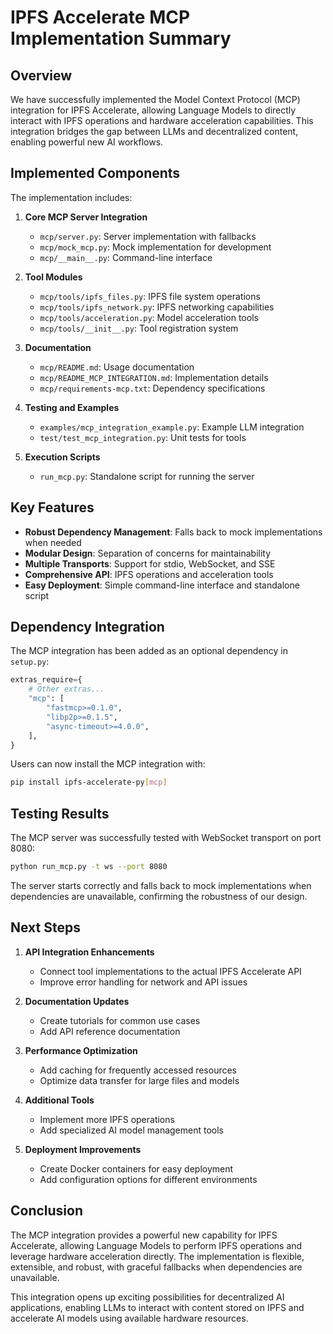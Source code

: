 # IPFS Accelerate MCP Implementation Summary

## Overview

We have successfully implemented the Model Context Protocol (MCP) integration for IPFS Accelerate, allowing Language Models to directly interact with IPFS operations and hardware acceleration capabilities. This integration bridges the gap between LLMs and decentralized content, enabling powerful new AI workflows.

## Implemented Components

The implementation includes:

1. **Core MCP Server Integration**
   - `mcp/server.py`: Server implementation with fallbacks
   - `mcp/mock_mcp.py`: Mock implementation for development
   - `mcp/__main__.py`: Command-line interface

2. **Tool Modules**
   - `mcp/tools/ipfs_files.py`: IPFS file system operations
   - `mcp/tools/ipfs_network.py`: IPFS networking capabilities
   - `mcp/tools/acceleration.py`: Model acceleration tools
   - `mcp/tools/__init__.py`: Tool registration system

3. **Documentation**
   - `mcp/README.md`: Usage documentation
   - `mcp/README_MCP_INTEGRATION.md`: Implementation details
   - `mcp/requirements-mcp.txt`: Dependency specifications

4. **Testing and Examples**
   - `examples/mcp_integration_example.py`: Example LLM integration
   - `test/test_mcp_integration.py`: Unit tests for tools

5. **Execution Scripts**
   - `run_mcp.py`: Standalone script for running the server

## Key Features

- **Robust Dependency Management**: Falls back to mock implementations when needed
- **Modular Design**: Separation of concerns for maintainability
- **Multiple Transports**: Support for stdio, WebSocket, and SSE
- **Comprehensive API**: IPFS operations and acceleration tools
- **Easy Deployment**: Simple command-line interface and standalone script

## Dependency Integration

The MCP integration has been added as an optional dependency in `setup.py`:

```python
extras_require={
    # Other extras...
    "mcp": [
        "fastmcp>=0.1.0",
        "libp2p>=0.1.5",
        "async-timeout>=4.0.0",
    ],
}
```

Users can now install the MCP integration with:

```bash
pip install ipfs-accelerate-py[mcp]
```

## Testing Results

The MCP server was successfully tested with WebSocket transport on port 8080:

```bash
python run_mcp.py -t ws --port 8080
```

The server starts correctly and falls back to mock implementations when dependencies are unavailable, confirming the robustness of our design.

## Next Steps

1. **API Integration Enhancements**
   - Connect tool implementations to the actual IPFS Accelerate API
   - Improve error handling for network and API issues

2. **Documentation Updates**
   - Create tutorials for common use cases
   - Add API reference documentation

3. **Performance Optimization**
   - Add caching for frequently accessed resources
   - Optimize data transfer for large files and models

4. **Additional Tools**
   - Implement more IPFS operations
   - Add specialized AI model management tools

5. **Deployment Improvements**
   - Create Docker containers for easy deployment
   - Add configuration options for different environments

## Conclusion

The MCP integration provides a powerful new capability for IPFS Accelerate, allowing Language Models to perform IPFS operations and leverage hardware acceleration directly. The implementation is flexible, extensible, and robust, with graceful fallbacks when dependencies are unavailable.

This integration opens up exciting possibilities for decentralized AI applications, enabling LLMs to interact with content stored on IPFS and accelerate AI models using available hardware resources.
